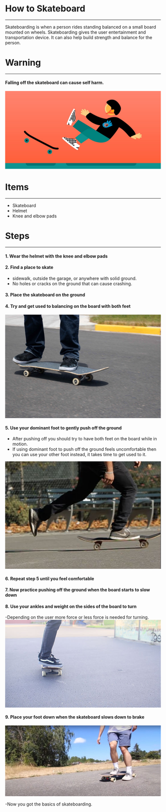 # How to Skateboard
---

Skateboarding is when a person rides standing balanced on a small board mounted on wheels. Skateboarding gives the user entertainment and transportation device. It can also help build strength and balance for the person.

# Warning
---

 #### Falling off the skateboard can cause self harm.
![fall](fallingoff.jpeg)
 
# Items
-----
- Skateboard
- Helmet
- Knee and elbow pads 

# Steps
---
#### 1. Wear the helmet with the knee and elbow pads

#### 2. Find a place to skate
- sidewalk, outside the garage, or anywhere with solid ground.
- No holes or cracks on the ground that can cause crashing.

#### 3. Place the skateboard on the ground

#### 4. Try and get used to balancing on the board with both feet
![stance](stance.jpg)

#### 5. Use your dominant foot to gently push off the ground 
- After pushing off you should try to have both feet on the board while in motion.
- If using dominant foot to push off the ground feels uncomfortable then you can use your other foot instead, it takes time to get used to it.

![push](pushing.jpg)

#### 6. Repeat step 5 until you feel comfortable 

#### 7. Now practice pushing off the ground when the board starts to slow down

#### 8. Use your ankles and weight on the sides of the board to turn 
-Depending on the user more force or less force is needed for turning.
![turning](Turn-on-a-Skateboard.jpg)

#### 9. Place your foot down when the skateboard slows down to brake
![brake](brake.jpg)


-Now you got the basics of skateboarding.
